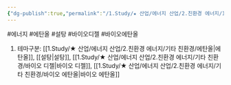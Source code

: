 ```yaml
---
{"dg-publish":true,"permalink":"/1.Study/★ 산업/에너지 산업/2.친환경 에너지/INFO_친환경 에너지 관련/대체에너지/","created":"2024-11-20T21:02:28.526+09:00","updated":"2025-06-25T13:58:59.726+09:00"}
---
```


#에너지  #에탄올 #설탕 #바이오디젤 #바이오에탄올

1. 테마구분: [[1.Study/★ 산업/에너지 산업/2.친환경 에너지/기타 친환경/에탄올\|에탄올]], [[설탕\|설탕]], [[1.Study/★ 산업/에너지 산업/2.친환경 에너지/기타 친환경/바이오 디젤\|바이오 디젤]], [[1.Study/★ 산업/에너지 산업/2.친환경 에너지/기타 친환경/바이오 에탄올\|바이오 에탄올]]
